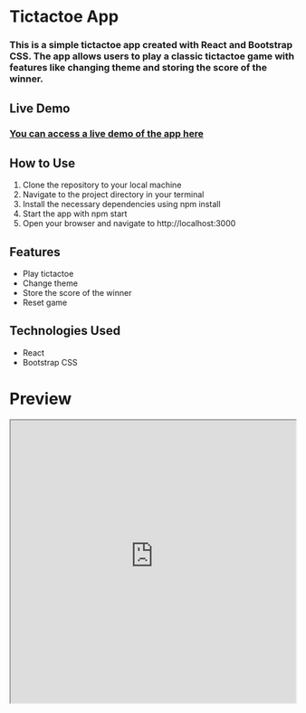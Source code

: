 # Tictactoe App

### This is a simple tictactoe app created with React and Bootstrap CSS. The app allows users to play a classic tictactoe game with features like changing theme and storing the score of the winner.

## Live Demo
### [You can access a live demo of the app here](https://cooltictactoeapp.netlify.app)

## How to Use
1. Clone the repository to your local machine
2. Navigate to the project directory in your terminal
3. Install the necessary dependencies using npm install
4. Start the app with npm start
5. Open your browser and navigate to http://localhost:3000

## Features
- Play tictactoe
- Change theme
- Store the score of the winner
- Reset game

## Technologies Used
- React
- Bootstrap CSS

# Preview

<iframe src="https://cooltictactoeapp.netlify.app" width="100%" height="500"></iframe>

